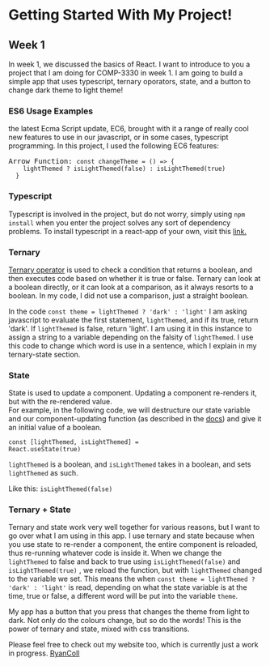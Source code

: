 # Getting Started With My Project!

## Week 1

In week 1, we discussed the basics of React. I want to introduce to you a project that I am doing for COMP-3330 in week 1. I am going to build a simple app that uses typescript, ternary oporators, state, and a button to change dark theme to light theme!

### ES6 Usage Examples

the latest Ecma Script update, EC6, brought with it a range of really cool new features to use in our javascript, or in some cases, typescript programming. In this project, I used the following EC6 features:

<pre>Arrow Function: <code>const changeTheme = () => {
    lightThemed ? isLightThemed(false) : isLightThemed(true)
  }</code></pre>

### Typescript

Typescript is involved in the project, but do not worry, simply using ```npm install``` when you enter the project solves any sort of dependency problems. To install typescript in a react-app of your own, visit this [link.](https://create-react-app.dev/docs/adding-typescript/)

### Ternary

[Ternary operator](https://developer.mozilla.org/en-US/docs/Web/JavaScript/Reference/Operators/Conditional_Operator) is used to check a condition that returns a boolean, and then executes code based on whether it is true or false. Ternary can look at a boolean directly, or it can look at a comparison, as it always resorts to a boolean. In my code, I did not use a comparison, just a straight boolean. 

In the code ``` const theme = lightThemed ? 'dark' : 'light' ``` I am asking javascript to evaluate the first statement, <code>lightThemed</code>, and if its true, return 'dark'. If <code>lightThemed</code> is false, return 'light'. I am using it in this instance to assign a string to a variable depending on the falsity of <code>lightThemed</code>. I use this code to change which word is use in a sentence, which I explain in my ternary-state section.

### State

State is used to update a component. Updating a component re-renders it, but with the re-rendered value. </br>
For example, in the following code, we will destructure our state variable and our component-updating function (as described in the [docs](https://reactjs.org/docs/hooks-state.html)) and give it an initial value of a boolean.
</br>

<code>const [lightThemed, isLightThemed] = React.useState(true)</code>

<code>lightThemed</code> is a boolean, and <code>isLightThemed</code> takes in a boolean, and sets <code>lightThemed</code> as such. 

Like this: <code>isLightThemed(false)</code>

### Ternary + State

Ternary and state work very well together for various reasons, but I want to go over what I am using in this app. I use ternary and state because when you use state to re-render a component, the entire component is reloaded, thus re-running whatever code is inside it. When we change the <code>lightThemed</code> to false and back to true using <code>isLightThemed(false)</code> and <code>isLightThemed(true)</code> , we reload the function, but with <code>lightThemed</code> changed to the variable we set. This means the when ``` const theme = lightThemed ? 'dark' : 'light' ``` is read, depending on what the state variable is at the time, true or false, a different word will be put into the variable ``` theme ```.

My app has a button that you press that changes the theme from light to dark. Not only do the colours change, but so do the words! This is the power of ternary and state, mixed with css transitions.


Please feel free to check out my website too, which is currently just a work in progress. [RyanColl](https://rcoll-fullstack-dev.web.app/)